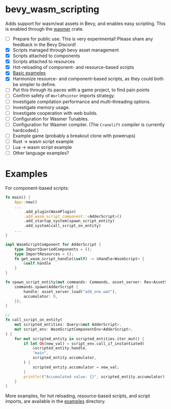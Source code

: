 # bevy_wasm_scripting
Adds support for wasm/wat assets in Bevy, and enables easy scripting. This is enabled through the [wasmer](https://github.com/wasmerio/wasmer) crate. 

- [ ] Prepare for public use. This is very experimental! Please share any feedback in the Bevy Discord!
- [x] Scripts managed through bevy asset management
- [x] Scripts attached to components
- [x] Scripts attached to resources
- [x] Hot-reloading of component- and resource-based scripts
- [x] [Basic examples](examples)
- [x] Harmonize resource- and component-based scripts, as they could both be simpler to define.
- [ ] Put this through its paces with a game project, to find pain points
- [ ] Confirm safety of `WorldPointer` imports strategy.
- [ ] Investigate compilation performance and multi-threading options.
- [ ] Investigate memory usage.
- [ ] Investigate cooperation with web builds.
- [ ] Configuration for Wasmer Tunables.
- [ ] Configuration for Wasmer compiler. (The `Cranelift` compiler is currently hardcoded.)
- [ ] Example game (probably a breakout clone with powerups)
- [ ] Rust -> wasm script example
- [ ] Lua -> wasm script example
- [ ] Other language examples?

# Examples
For component-based scripts:
```rust
fn main() {
    App::new()
    ...
        .add_plugin(WasmPlugin)
        .add_wasm_script_component::<AdderScript>()
        .add_startup_system(spawn_script_entity)
        .add_system(call_script_on_entity)
    ...
}

impl WasmScriptComponent for AdderScript {
    type ImportQueriedComponents = ();
    type ImportResources = ();
    fn get_wasm_script_handle(&self) -> &Handle<WasmScript> {
        &self.handle
    }
}

fn spawn_script_entity(mut commands: Commands, asset_server: Res<AssetServer>) {
    commands.spawn(AdderScript {
        handle: asset_server.load("add_one.wat"),
        accumulator: 0,
    });
}

// 
fn call_script_on_entity(
    mut scripted_entities: Query<&mut AdderScript>,
    mut script_env: WasmScriptComponentEnv<AdderScript>,
) {
    for mut scripted_entity in scripted_entities.iter_mut() {
        if let Ok(new_val) = script_env.call_if_instantiated(
            &scripted_entity.handle,
            "main",
            scripted_entity.accumulator,
        ) {
            scripted_entity.accumulator = new_val;
        }
        println!("Accumulated value: {}", scripted_entity.accumulator);
    }
}
```

More examples, for hot reloading, resource-based scripts, and script imports, are available in the [examples](examples) directory.
